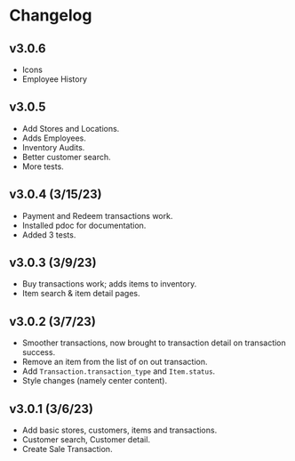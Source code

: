 # Changelog

## v3.0.6

- Icons
- Employee History

## v3.0.5

- Add Stores and Locations.
- Adds Employees.
- Inventory Audits.
- Better customer search.
- More tests.

## v3.0.4 (3/15/23)

- Payment and Redeem transactions work.
- Installed pdoc for documentation.
- Added 3 tests.

## v3.0.3 (3/9/23)

- Buy transactions work; adds items to inventory.
- Item search & item detail pages.

## v3.0.2 (3/7/23)

- Smoother transactions, now brought to transaction detail on transaction success.
- Remove an item from the list of on out transaction.
- Add `Transaction.transaction_type` and `Item.status`.
- Style changes (namely center content).

## v3.0.1 (3/6/23)

- Add basic stores, customers, items and transactions.
- Customer search, Customer detail.
- Create Sale Transaction.